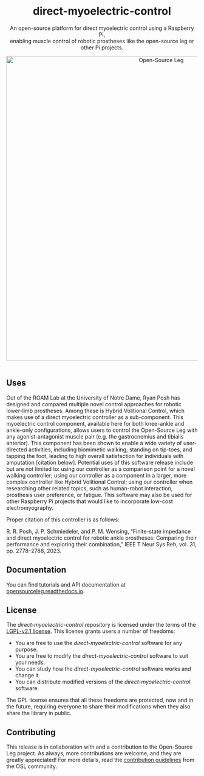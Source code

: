 <div align="center">

<h1>direct-myoelectric-control</h1>

An open-source platform for direct myoelectric control using a Raspberry Pi, <br>enabling muscle control of robotic prostheses like the open-source leg or other Pi projects.

<img src="https://github.com/rposh/direct-myoelectric-control/blob/main/assets-images/banner.gif?raw=true" width="800" title="Open-Source Leg">


</div>

<br>

## Uses

Out of the ROAM Lab at the University of Notre Dame, Ryan Posh has designed and compared multiple novel control approaches for robotic lower-limb prostheses. Among these is Hybrid Volitional Control, which makes use of a direct myoelectric controller as a sub-component. This myoelectric control component, available here for both knee-ankle and ankle-only configurations, allows users to control the Open-Source Leg with any agonist-antagonist muscle pair (e.g. the gastrocnemius and tibialis anterior). This component has been shown to enable a wide variety of user-directed activities, including biomimetic walking, standing on tip-toes, and tapping the foot, leading to high overall satisfaction for individuals with amputation [citation below]. Potential uses of this software release include but are not limited to: using our controller as a comparison point for a novel walking controller; using our controller as a component in a larger, more complex controller like Hybrid Volitional Control; using our controller when researching other related topics, such as human-robot interaction, prosthesis user preference, or fatigue. This software may also be used for other Raspberry Pi projects that would like to incorporate low-cost electromyography.

Proper citation of this controller is as follows:

R. R. Posh, J. P. Schmiedeler, and P. M. Wensing, “Finite-state impedance and direct myoelectric control for robotic ankle prostheses: Comparing their performance and exploring their combination,” IEEE T Neur Sys Reh, vol. 31, pp. 2778–2788, 2023.

## Documentation

You can find tutorials and API documentation at [opensourceleg.readthedocs.io](https://opensourceleg.readthedocs.io/en/latest/).

## License

The _direct-myoelectric-control_ repository is licensed under the terms of the [LGPL-v2.1 license](https://github.com/neurobionics/opensourceleg/raw/main/LICENSE). This license grants users a number of freedoms:

- You are free to use the _direct-myoelectric-control_ software for any purpose.
- You are free to modify the _direct-myoelectric-control_ software to suit your needs.
- You can study how the _direct-myoelectric-control_ software works and change it.
- You can distribute modified versions of the _direct-myoelectric-control_ software.

The GPL license ensures that all these freedoms are protected, now and in the future, requiring everyone to share their modifications when they also share the library in public.

## Contributing

This release is in collaboration with and a contribution to the Open-Source Leg project. As always, more contributions are welcome, and they are greatly appreciated! For more details, read the [contribution guidelines](https://github.com/neurobionics/opensourceleg/blob/11765f7f7dd94e5d8699675149d5ff3596ea01b8/CONTRIBUTING.md) from the OSL community.
